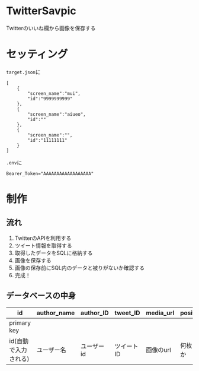 # TwitterSavpic
Twitterのいいね欄から画像を保存する

# セッティング
`target.json`に
```
[
    {
        "screen_name":"mui",
        "id":"9999999999"
    },
    {
        "screen_name":"aiueo",
        "id":""
    },
    {
        "screen_name":"",
        "id":"11111111"
    }
]
```
`.env`に
```
Bearer_Token="AAAAAAAAAAAAAAAAAA"
```
# 制作
## 流れ
1. TwitterのAPIを利用する
2. ツイート情報を取得する
3. 取得したデータをSQLに格納する
4. 画像を保存する
5. 画像の保存前にSQL内のデータと被りがないか確認する
6. 完成！

## データベースの中身
|id| author_name | author_ID | tweet_ID | media_url | position | file_name |
|-|-|-|-|-|-|-|
|primary key|||||||
|id(自動で入力される)|ユーザー名|ユーザーid|ツイートID|画像のurl|何枚目か|ファイル名||